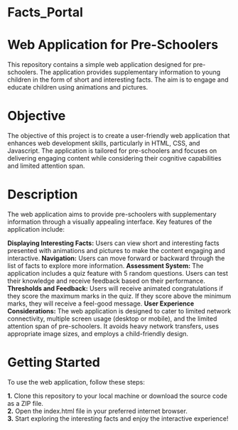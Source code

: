 # Facts_Portal
# Web Application for Pre-Schoolers

This repository contains a simple web application designed for pre-schoolers. The application provides supplementary information to young children in the form of short and interesting facts. The aim is to engage and educate children using animations and pictures.

# Objective

The objective of this project is to create a user-friendly web application that enhances web development skills, particularly in HTML, CSS, and Javascript. The application is tailored for pre-schoolers and focuses on delivering engaging content while considering their cognitive capabilities and limited attention span.

# Description

The web application aims to provide pre-schoolers with supplementary information through a visually appealing interface. Key features of the application include:

**Displaying Interesting Facts:** Users can view short and interesting facts presented with animations and pictures to make the content engaging and interactive.
**Navigation:** Users can move forward or backward through the list of facts to explore more information.
**Assessment System:** The application includes a quiz feature with 5 random questions. Users can test their knowledge and receive feedback based on their performance.
**Thresholds and Feedback:** Users will receive animated congratulations if they score the maximum marks in the quiz. If they score above the minimum marks, they will receive a feel-good message.
**User Experience Considerations:** The web application is designed to cater to limited network connectivity, multiple screen usage (desktop or mobile), and the limited attention span of pre-schoolers. It avoids heavy network transfers, uses appropriate image sizes, and employs a child-friendly design.

# Getting Started

To use the web application, follow these steps:

**1.** Clone this repository to your local machine or download the source code as a ZIP file.<br>
**2.** Open the index.html file in your preferred internet browser.<br>
**3.** Start exploring the interesting facts and enjoy the interactive experience!<br>
